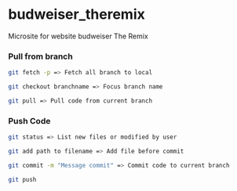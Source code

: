 # budweiser_theremix
Microsite for website budweiser The Remix

### Pull from branch
```sh
git fetch -p => Fetch all branch to local

git checkout branchname => Focus branch name

git pull => Pull code from current branch
```

### Push Code
```sh
git status => List new files or modified by user

git add path to filename => Add file before commit

git commit -m "Message commit" => Commit code to current branch

git push
```


